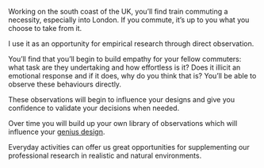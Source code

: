 

Working on the south coast of the UK, you’ll find train commuting a necessity, especially into London. If
you commute, it’s up to you what you choose to take from it.

I use it as an opportunity for empirical research through direct observation. 

You’ll find that you’ll begin to build empathy for your fellow commuters: what task are they undertaking
and how effortless is it? Does it illicit an emotional response and if it does, why do you think that is?
You’ll be able to observe these behaviours directly. 

These observations will begin to influence your designs and give you confidence to validate your decisions
when needed.

Over time you will build up your own library of observations which will influence your [genius design](
http://www.uie.com/articles/five_design_decision_styles/).

Everyday activities can offer us great opportunities for supplementing our professional research in realistic
and natural environments.